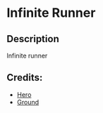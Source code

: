 # Infinite Runner

## Description
Infinite runner

## Credits:
* [Hero](https://opengameart.org/content/classic-hero)
* [Ground](https://opengameart.org/content/a-platformer-in-the-forest)